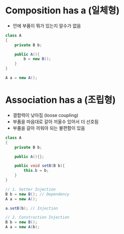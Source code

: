 # Composition has a (일체형)
- 안에 부품이 뭐가 있는지 알수가 없음
```java
class A
{
    private B b;

    public A(){
        b = new B();
    }
}

A a = new A();
```

# Association has a (조립형)
- 결합력이 낮아짐 (loose coupling)
- 부품을 마음대로 갈아 끼울수 있어서 더 선호됨
- 부품을 갈아 끼워야 되는 불편함이 있음
```java
class A
{
    private B b;

    public A(){};

    public void setB(B b){
        this.b = b;
    }
}

// 1. Setter Injection
B b = new B(); // Dependency
A a = new A();

a.setB(b); // Injection

// 2. Construction Injection
B b = new B();
A a = new A(b);
```